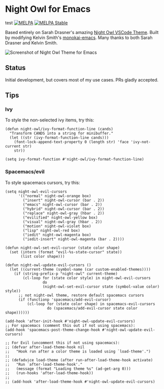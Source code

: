# Night Owl for Emacs

test
[![MELPA](https://melpa.org/packages/night-owl-theme-badge.svg)](https://melpa.org/#/night-owl-theme)
[![MELPA Stable](https://stable.melpa.org/packages/night-owl-theme-badge.svg)](https://stable.melpa.org/#/night-owl-theme)

Based entirely on Sarah Drasner's amazing [Night Owl VSCode Theme][]. Built by
modifying Kelvin Smith's [monokai-emacs][]. Many thanks to both Sarah Drasner
and Kelvin Smith.

![Screenshot of Night Owl Theme for Emacs](https://user-images.githubusercontent.com/8588/41229702-dbc79340-6d31-11e8-9581-7c168b1fb693.png)

## Status

Initial development, but covers most of my use cases. PRs gladly accepted.

[night owl vscode theme]: https://github.com/sdras/night-owl-vscode-theme
[monokai-emacs]: https://github.com/oneKelvinSmith/monokai-emacs

## Tips

### Ivy

To style the non-selected ivy items, try this:

```elisp
(defun night-owl/ivy-format-function-line (cands)
  "Transform CANDS into a string for minibuffer."
  (let ((str (ivy-format-function-line cands)))
    (font-lock-append-text-property 0 (length str) 'face 'ivy-not-current str)
    str))

(setq ivy-format-function #'night-owl/ivy-format-function-line)
```

### Spacemacs/evil

To style spacemacs cursors, try this:

```elisp
(setq night-owl-evil-cursors
      '(("normal" night-owl-orange box)
        ("insert" night-owl-cursor (bar . 2))
        ("emacs" night-owl-cursor (bar . 2))
        ("hybrid" night-owl-cursor (bar . 2))
        ("replace" night-owl-gray (hbar . 2))
        ("evilified" night-owl-yellow box)
        ("visual" night-owl-gray (hbar . 2))
        ("motion" night-owl-violet box)
        ("lisp" night-owl-red box)
        ("iedit" night-owl-magenta box)
        ("iedit-insert" night-owl-magenta (bar . 2))))

(defun night-owl-set-evil-cursor (state color shape)
  (set (intern (format "evil-%s-state-cursor" state))
       (list color shape)))

(defun night-owl-update-evil-cursors ()
  (let ((current-theme (symbol-name (car custom-enabled-themes))))
    (if (string-prefix-p "night-owl" current-theme)
        (cl-loop for (state color style) in night-owl-evil-cursors
                 do
                 (night-owl-set-evil-cursor state (symbol-value color) style))
      ;; not night-owl theme, restore default spacemacs cursors
      (if (functionp 'spacemacs/add-evil-cursor)
          (cl-loop for (state color shape) in spacemacs-evil-cursors
                   do (spacemacs/add-evil-cursor state color shape))))))

(add-hook 'after-init-hook #'night-owl-update-evil-cursors)
;; For spacemacs (comment this out if not using spacemacs):
(add-hook 'spacemacs-post-theme-change-hook #'night-owl-update-evil-cursors)

;; For Evil (uncomment this if not using spacemacs):
;; (defvar after-load-theme-hook nil
;;   "Hook run after a color theme is loaded using `load-theme'.")
;; 
;; (defadvice load-theme (after run-after-load-theme-hook activate)
;;   "Run `after-load-theme-hook'."
;;   (message (format "Loading theme %s" (ad-get-arg 0)))
;;   (run-hooks 'after-load-theme-hook))
;; 
;; (add-hook 'after-load-theme-hook #'night-owl-update-evil-cursors)
```
